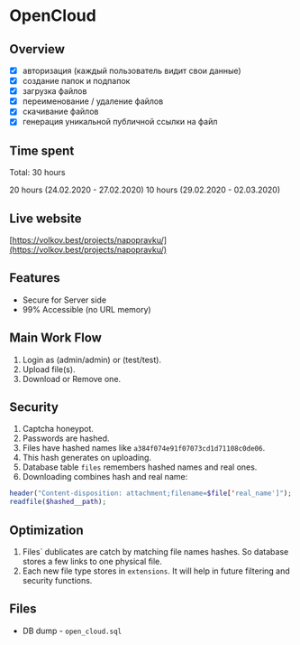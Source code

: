 # OpenCloud

## Overview

-   [x] авторизация (каждый пользователь видит свои данные)
-   [x] создание папок и подпапок
-   [x] загрузка файлов
-   [x] переименование / удаление файлов
-   [x] скачивание файлов
-   [x] генерация уникальной публичной ссылки на файл

## Time spent

Total: 30 hours

20 hours (24.02.2020 - 27.02.2020)
10 hours (29.02.2020 - 02.03.2020)

## Live website

[https://volkov.best/projects/napopravku/](https://volkov.best/projects/napopravku/)

## Features

-   Secure for Server side
-   99% Accessible (no URL memory)

## Main Work Flow

1. Login as (admin/admin) or (test/test).
1. Upload file(s).
1. Download or Remove one.

## Security

1. Captcha honeypot.
1. Passwords are hashed.
1. Files have hashed names like `a384f074e91f07073cd1d71108c0de06`.
1. This hash generates on uploading.
1. Database table `files` remembers hashed names and real ones.
1. Downloading combines hash and real name:

```php
header("Content-disposition: attachment;filename=$file['real_name']");
readfile($hashed__path);
```

## Optimization

1. Files` dublicates are catch by matching file names hashes. So database stores a few links to one physical file.
1. Each new file type stores in `extensions`. It will help in future filtering and security functions.

## Files

-   DB dump - `open_cloud.sql`
